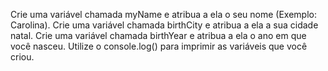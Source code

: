 Crie uma variável chamada myName e atribua a ela o seu nome (Exemplo: Carolina).
Crie uma variável chamada birthCity e atribua a ela a sua cidade natal.
Crie uma variável chamada birthYear e atribua a ela o ano em que você nasceu.
Utilize o console.log() para imprimir as variáveis que você criou.
